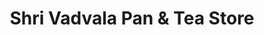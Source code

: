---
title: "Shri Vadvala Pan & Tea Store"
url: /bangavadi-sub-dist-tankara-dist-morbi/shri-vadvala-pan-and-tea-store/
shop: tea
---